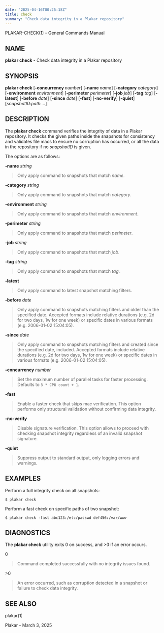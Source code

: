 ```yaml
---
date: "2025-04-16T00:25:18Z"
title: check
summary: "Check data integrity in a Plakar repository"
---
```

PLAKAR-CHECK(1) - General Commands Manual

## NAME

**plakar check** - Check data integrity in a Plakar repository

## SYNOPSIS

**plakar check**
\[**-concurrency**&nbsp;*number*]
\[**-name**&nbsp;*name*]
\[**-category**&nbsp;*category*]
\[**-environment**&nbsp;*environment*]
\[**-perimeter**&nbsp;*perimeter*]
\[**-job**&nbsp;*job*]
\[**-tag**&nbsp;*tag*]
\[**-latest**]
\[**-before**&nbsp;*date*]
\[**-since**&nbsp;*date*]
\[**-fast**]
\[**-no-verify**]
\[**-quiet**]
\[*snapshotID*:*path&nbsp;...*]

## DESCRIPTION

The
**plakar check**
command verifies the integrity of data in a Plakar repository.
It checks the given paths inside the snapshots for consistency and
validates file macs to ensure no corruption has occurred, or all
the data in the repository if no
*snapshotID*
is given.

The options are as follows:

**-name** *string*

> Only apply command to snapshots that match
> *name*.

**-category** *string*

> Only apply command to snapshots that match
> *category*.

**-environment** *string*

> Only apply command to snapshots that match
> *environment*.

**-perimeter** *string*

> Only apply command to snapshots that match
> *perimeter*.

**-job** *string*

> Only apply command to snapshots that match
> *job*.

**-tag** *string*

> Only apply command to snapshots that match
> *tag*.

**-latest**

> Only apply command to latest snapshot matching filters.

**-before** *date*

> Only apply command to snapshots matching filters and older than the specified
> date.
> Accepted formats include relative durations
> (e.g. 2d for two days, 1w for one week)
> or specific dates in various formats
> (e.g. 2006-01-02 15:04:05).

**-since** *date*

> Only apply command to snapshots matching filters and created since the specified
> date, included.
> Accepted formats include relative durations
> (e.g. 2d for two days, 1w for one week)
> or specific dates in various formats
> (e.g. 2006-01-02 15:04:05).

**-concurrency** *number*

> Set the maximum number of parallel tasks for faster processing.
> Defaults to
> `8 * CPU count + 1`.

**-fast**

> Enable a faster check that skips mac verification.
> This option performs only structural validation without confirming
> data integrity.

**-no-verify**

> Disable signature verification.
> This option allows to proceed with checking snapshot integrity
> regardless of an invalid snapshot signature.

**-quiet**

> Suppress output to standard output, only logging errors and warnings.

## EXAMPLES

Perform a full integrity check on all snapshots:

	$ plakar check

Perform a fast check on specific paths of two snapshot:

	$ plakar check -fast abc123:/etc/passwd def456:/var/www

## DIAGNOSTICS

The **plakar check** utility exits&#160;0 on success, and&#160;&gt;0 if an error occurs.

0

> Command completed successfully with no integrity issues found.

&gt;0

> An error occurred, such as corruption detected in a snapshot or
> failure to check data integrity.

## SEE ALSO

plakar(1)

Plakar - March 3, 2025
